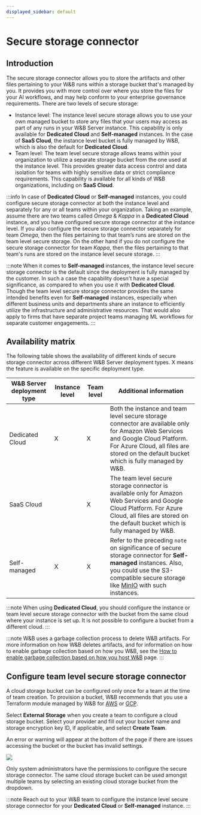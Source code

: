 ```yaml
---
displayed_sidebar: default
---
```


# Secure storage connector

## Introduction
The secure storage connector allows you to store the artifacts and other files pertaining to your W&B runs within a storage bucket that's managed by you. It provides you with more control over where you store the files for your AI workflows, and may help conform to your enterprise governance requirements. There are two levels of secure storage:

* Instance level: The instance level secure storage allows you to use your own managed bucket to store any files that your users may access as part of any runs in your W&B Server instance. This capability is only available for **Dedicated Cloud** and **Self-managed** instances. In the case of **SaaS Cloud**, the instance level bucket is fully managed by W&B, which is also the default for **Dedicated Cloud**. 
* Team level: The team level secure storage allows teams within your organization to utilize a separate storage bucket from the one used at the instance level. This provides greater data access control and data isolation for teams with highly sensitive data or strict compliance requirements. This capability is available for all kinds of W&B organizations, including on **SaaS Cloud**.

:::info
In case of **Dedicated Cloud** or **Self-managed** instances, you could configure secure storage connector at both the instance level and separately for any or all teams within your organization. Taking an example, assume there are two teams called _Omega_ & _Kappa_ in a **Dedicated Cloud** instance, and you have configured secure storage connector at the instance level. If you also configure the secure storage connector separately for team _Omega_, then the files pertaining to that team’s runs are stored on the team level secure storage. On the other hand if you do not configure the secure storage connector for team _Kappa_, then the files pertaining to that team's runs are stored on the instance level secure storage.
:::

:::note
When it comes to **Self-managed** instances, the instance level secure storage connector is the default since the deployment is fully managed by the customer. In such a case the capability doesn't have a special significance, as compared to when you use it with **Dedicated Cloud**. Though the team level secure storage connector provides the same intended benefits even for **Self-managed** instances, especially when different business units and departments share an instance to efficiently utilize the infrastructure and administrative resources. That would also apply to firms that have separate project teams managing ML workflows for separate customer engagements.
:::

## Availability matrix
The following table shows the availability of different kinds of secure storage connector across different W&B Server deployment types. X means the feature is available on the specific deployment type.

| W&B Server deployment type | Instance level | Team level | Additional information |
|----------------------------|--------------------|----------------|------------------------|
| Dedicated Cloud | X | X | Both the instance and team level secure storage connector are available only for Amazon Web Services and Google Cloud Platform. For Azure Cloud, all files are stored on the default bucket which is fully managed by W&B. |
| SaaS Cloud | | X | The team level secure storage connector is available only for Amazon Web Services and Google Cloud Platform. For Azure Cloud, all files are stored on the default bucket which is fully managed by W&B. |
| Self-managed | X | X | Refer to the preceding `note` on significance of secure storage connector for **Self-managed** instances. Also, you could use the S3-compatible secure storage like [MinIO](https://github.com/minio/minio) with such instances. |

:::note
When using **Dedicated Cloud**, you should configure the instance or team level secure storage connector with the bucket from the same cloud where your instance is set up. It is not possible to configure a bucket from a different cloud.
:::

:::note
W&B uses a garbage collection process to delete W&B artifacts. For more information on how W&B deletes artifacts, and for information on how to enable garbage collection based on how you W&B, see the [How to enable garbage collection based on how you host W&B](../artifacts/delete-artifacts.md#how-to-enable-garbage-collection-based-on-how-wb-is-hosted) page.
:::

## Configure team level secure storage connector
A cloud storage bucket can be configured only once for a team at the time of team creation. To provision a bucket, W&B recommends that you use a Terraform module managed by W&B for [AWS](https://github.com/wandb/terraform-aws-wandb/tree/main/modules/secure_storage_connector) or [GCP](https://github.com/wandb/terraform-google-wandb/tree/main/modules/secure_storage_connector).

Select **External Storage** when you create a team to configure a cloud storage bucket. Select your provider and fill out your bucket name and storage encryption key ID, if applicable, and select **Create Team**.

An error or warning will appear at the bottom of the page if there are issues accessing the bucket or the bucket has invalid settings.

![](/images/hosting/prod_setup_secure_storage.png)

Only system administrators have the permissions to configure the secure storage connector. The same cloud storage bucket can be used amongst multiple teams by selecting an existing cloud storage bucket from the dropdown.

:::note
Reach out to your W&B team to configure the instance level secure storage connector for your **Dedicated Cloud** or **Self-managed** instance.
:::